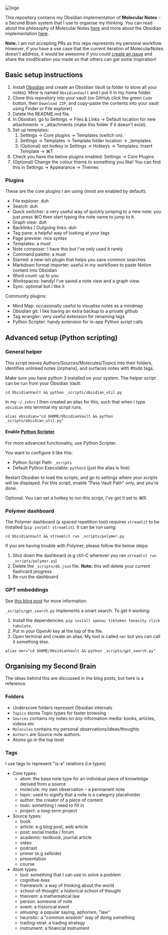 ![logo](http://reasonabledeviations.com/assets/images/secondbrain1/logo_big.png)

This repository contains my Obsidian implementation of **Molecular Notes** – a Second Brain system that I use to organise my thinking. You can read about the philosophy of Molecular Notes [here](https://reasonabledeviations.com/2022/04/18/molecular-notes-part-1/) and more about the Obsidian implementation [here](https://reasonabledeviations.com/2022/06/12/molecular-notes-part-2/).

**Note:** I am not accepting PRs as this repo represents my personal workflow. *However*, if you have a use case that the current iteration of MolecularNotes doesn't address, it would be awesome if you could [create an issue](https://github.com/robertmartin8/MolecularNotes/issues) and share the modification you made so that others can get some inspiration!


## Basic setup instructions

1. Install [Obsidian](https://obsidian.md/) and create an Obsidian Vault (a folder to store all your notes). Mine is named `ObsidianVault` and I put it in my home folder.
2. Clone this repository into your vault (on GitHub click the green `Code` button, then `Download ZIP`, and copy-paste the contents into your vault using Finder or File explorer)
3. Delete the README.md file.
4. In Obsidian, go to Settings -> Files & Links -> Default location for new attachments -> _attachments  (make this folder if it doesn't exist).
5. Set up templates:
	1. Settings -> Core plugins -> Templates (switch on). 
	2. Settings -> Templates -> Template folder location -> _templates.
	3. (Optional) set hotkey in Settings -> Hotkeys -> Templates: Insert Template -> ⌘T
6. Check you have the below plugins enabled: Settings -> Core Plugins
7. (Optional) Change the colour theme to something you like! You can find this in Settings -> Appearance -> Themes


### Plugins

These are the core plugins I am using (most are enabled by default):

- File explorer: duh
- Search: duh 
- Quick switcher: a very useful way of quickly jumping to a new note: you just press ⌘O then start typing the note name to jump to it.
- Graph view: duh
- Backlinks / Outgoing links: duh
- Tag pane: a helpful way of looking at your tags
- Page preview: nice syntax
- Templates: a must
- Note composer: I have this but I've only used it rarely
- Command palette: a must
- Starred: a new-ish plugin that helps you save common searches
- Markdown format importer: useful in my workflows to paste Notion content into Obsidian
- Word count: up to you
- Workspaces: handy! I've saved a note view and a graph view.
- Sync: optional but I like it


Community plugins:

- Mind Map: occasionally useful to visualise notes as a mindmap
- Obsidian git: I like having an extra backup to a private github
- Tag wrangler: very useful extension for renaming tags
- Python Scripter: handy extension for in-app Python script calls


## Advanced setup (Python scripting)

### General helper

This script moves Authors/Sources/Molecules/Topics into their folders, identifies unlinked notes (orphans), and surfaces notes with #todo tags. 

Make sure you have python 3 installed on your system. The helper script can be run from your Obsidian Vault:

```
cd ObsidianVault && python _scripts/obsidian_util.py
```

In my `~/.zshrc` I then created an alias for this, such that when I type `obsidian` into terminal my script runs. 

```
alias obsidian="cd $HOME/ObsidianVault && python _scripts/obsidian_util.py"
```

#### Enable [Python Scripter](https://github.com/nickrallison/obsidian-python-scripter)

For more advanced functionality, use Python Scripter. 

You want to configure it like this:

- Python Script Path: `_scripts`
- Default Python Executable: `python3` (just the alias is fine)

Restart Obsidian to load the scripts, and go to settings where your scripts will be displayed. For this script, enable "Pass Vault Path" only, and you're done.

Optional: You can set a hotkey to run this script, I've got it set to ⌘R.

### Polymer dashboard

The Polymer dashboard (a spaced repetition tool) requires `streamlit` to be installed (`pip install streamlit`). It can be run using:

```
cd ObsidianVault && streamlit run _scripts/polymer.py
```

If you are having trouble with Polymer, please follow the below steps:

1. Shut down the dashboard (e.g ctrl-C wherever you ran `streamlit run _scripts/polymer.py`)
2. Delete the `_scripts/db.json` file. **Note:** this will delete your current flashcard progress
3. Re-run the dashboard

### GPT embeddings

See [this blog post](https://reasonabledeviations.com/2023/02/05/gpt-for-second-brain/) for more information.

`_scripts/gpt_search.py` implements a smart search. To get it working:

1. Install the dependencies: `pip install openai tiktoken tenacity click tabulate`.
2. Put in your OpenAI key at the top of the file.
3. Open terminal and create an alias. My tool is called `nmr` but you can call it something else. 

```
alias nmr="cd $HOME/ObsidianVault && python _scripts/gpt_search.py"
```

## Organising my Second Brain

The ideas behind this are discussed in the blog posts, but here is a reference.

### Folders

- Underscore folders represent Obsidian internals
- `Topics` stores Topic types for faster browsing
- `Sources` contains my notes on any information media: books, articles, videos etc
- `Molecules` contains my personal observations/ideas/thoughts
- `Authors` are Source note authors.
- Atoms go in the top level

### Tags

I use tags to represent "is-a" relations (i.e types)

- Core types:
	- atom: the base note type for an individual piece of knowledge derived from a source
	- molecule: my own observation – a permanent note
	- topic: used to signify that a note is a category placeholder
	- author: the creator of a piece of content
	- todo: something I need to fill in
	- project: a long-term project
- Source types:
	- book
	- article: e.g blog post, web article
	- post: social media / forum
	- academic: textbook, journal article
	- video
	- podcast
	- primer (e.g sellside)
	- presentation
	- course 
- Atom types:
	- tool: something that I can use to solve a problem
	- cognitive-bias
	- framework: a way of thinking about the world
	- school-of-thought: a historical school of thought
	- theorem: a mathematical law
	- person: someone of note
	- event: a historical event
	- amusing: a popular saying, aphorism, "law"
	- heuristic: a "common wisdom" way of doing something
	- trading-strat: a trading strategy
	- instrument: a financial instrument

